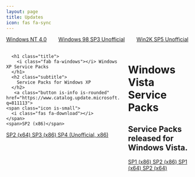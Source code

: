 ```yaml
---
layout: page
title: Updates
icon: fas fa-sync
---
```

<a name="updates"></a>
<div class="container">
  <div class="columns">
    <div class="column">
      <a class="button is-large is-fullwidth is-rounded" href="https://msfn.org/board/topic/159597-guide-to-installing-and-updating-windows-nt-40-workstation/" target="_blank"><span>Windows  NT 4.0</span></a>
    </div>
    <div class="column">
      <a class="button is-large is-fullwidth is-rounded" href="https://www.techtalk.cc/download/U98SESP3.EXE" target="_blank"><span>Windows 98 SP3 Unofficial</span></a>
    </div>
    <div class="column">
      <a class="button is-large is-fullwidth is-rounded" href="http://www.majorgeeks.com/mg/getmirror/microsoft_windows_2000_unofficial_sp,1.html" target="_blank"><span>Win2K SP5 Unofficial</span></a>
    </div>
  </div>
</div><br />

<div class="columns">
  <div class="column">
  <div class="box">

      <h1 class="title">
        <i class="fab fa-windows"></i> Windows XP Service Packs
      </h1>
      <h2 class="subtitle">
        Service Packs for Windows XP
      </h2>
	   <a class="button is-info is-rounded" href="https://www.catalog.update.microsoft.com/Search.aspx?q=811113">
    <span class="icon is-small">
      <i class="fas fa-download"></i>
    </span>
    <span>SP2 (x86)</span>
  </a>
  <a class="button is-info is-rounded" href="https://www.catalog.update.microsoft.com/Search.aspx?q=914961">
    <span class="icon is-small">
      <i class="fas fa-download"></i>
    </span>
    <span>SP2 (x64)</span>
  </a>
  <a class="button is-info is-rounded" href="https://www.catalog.update.microsoft.com/Search.aspx?q=KB936929">
    <span class="icon is-small">
      <i class="fas fa-download"></i>
    </span>
    <span>SP3 (x86)</span>
  </a>
  <a class="button is-info is-rounded" href="https://drive.google.com/uc?id=0B7k-l_4omFECdmo0QXJNZUR0NWM&export=download">
    <span class="icon is-small">
      <i class="fas fa-download"></i>
    </span>
    <span>SP4 (Unofficial, x86)</span>
  </a>
</div>
</div>
<div class="column">
<div class="box">
      <h1 class="title">
        <i class="fab fa-windows"></i> Windows Vista Service Packs
      </h1>
      <h2 class="subtitle">
        Service Packs released for Windows Vista.
      </h2>
	   <a class="button is-info is-rounded" href="https://www.catalog.update.microsoft.com/Search.aspx?q=936330">
    <span class="icon is-small">
      <i class="fas fa-download"></i>
    </span>
    <span>SP1 (x86)</span>
  </a>
  <a class="button is-info is-rounded" href="https://www.catalog.update.microsoft.com/Search.aspx?q=948465">
    <span class="icon is-small">
      <i class="fas fa-download"></i>
    </span>
    <span>SP2 (x86)</span>
  </a>
  <a class="button is-info is-rounded" href="https://www.catalog.update.microsoft.com/Search.aspx?q=936330%20x64">
    <span class="icon is-small">
      <i class="fas fa-download"></i>
    </span>
    <span>SP1 (x64)</span>
  </a>
  <a class="button is-info is-rounded" href="https://www.catalog.update.microsoft.com/Search.aspx?q=948465%20x64">
    <span class="icon is-small">
      <i class="fas fa-download"></i>
    </span>
    <span>SP2 (x64)</span>
  </a>
  <div>
</div>
  </div>
